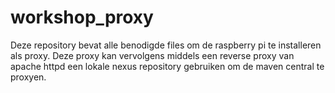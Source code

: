 # workshop_proxy

Deze repository bevat alle benodigde files om de raspberry pi te installeren als proxy. Deze proxy kan vervolgens middels een reverse proxy van apache httpd een lokale nexus repository gebruiken om de maven central te proxyen.
